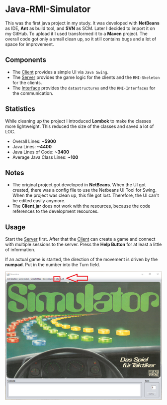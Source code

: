 # Java-RMI-Simulator

This was the first java project in my study. It was developed with __NetBeans__ as IDE, __Ant__ as build tool, and
__SVN__ as SCM. Later I decided to import it on my GitHub. To upload it I used transformed it to a __Maven__ project.
The overall code got only a small clean up, so it still contains bugs and a lot of space for improvement.

## Components

* The [Client](Client/src/main/java/simulator/client) provides a simple UI via `Java Swing`.
* The [Server](Server/src/main/java/simulator/server) provides the game logic for the clients and the `RMI-Skeleton` for
  the clients.
* The [Interface](Interface/src/main/java/simulator) provides the `datastructures` and the `RMI-Interfaces` for the
  communication.

## Statistics

While cleaning up the project I introduced __Lombok__ to make the classes more lightweight. This reduced the size of the
classes and saved a lot of LOC.

* Overall Lines: __~5900__
* Java Lines: __~4400__
* Java Lines of Code: __~3400__
* Average Java Class Lines: __~100__

## Notes

* The original project got developed in __NetBeans__. When the UI got created, there was a config file to use the
  Netbeans UI Tool for Swing. When the project was clean up, this file got lost. Therefore, the UI can't be edited
  easily anymore.
* The __Client.jar__ does not work with the resources, because the code references to the development resources.

## Usage

Start the [Server](Server/src/main/java/simulator/server/Server.java) first. After that
the [Client](Client/src/main/java/simulator/client/game/SimulatorMain.java) can create a game and connect with multiple
sessions to the server. Press the __Help Button__ for at least a little of information.

If an actual game is started, the direction of the movement is driven by the __numpad__. Put in the number into the Turn
field.

![Help Button](Client/src/main/resources/ui-with-help.png)
